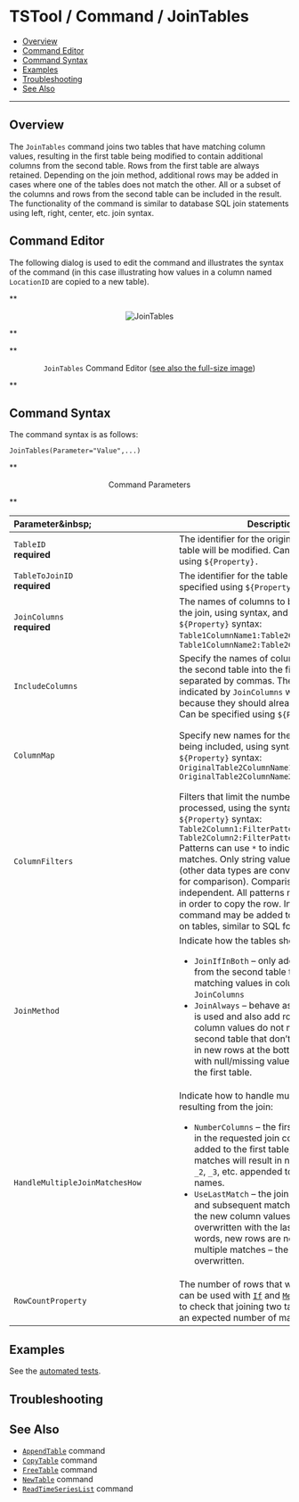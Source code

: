 # TSTool / Command / JoinTables #

* [Overview](#overview)
* [Command Editor](#command-editor)
* [Command Syntax](#command-syntax)
* [Examples](#examples)
* [Troubleshooting](#troubleshooting)
* [See Also](#see-also)

-------------------------

## Overview ##

The `JoinTables` command joins two tables that have matching column values,
resulting in the first table being modified to contain additional columns from the second table.
Rows from the first table are always retained.  Depending on the join method,
additional rows may be added in cases where one of the tables does not match the other.
All or a subset of the columns and rows from the second table can be included in the result.
The functionality of the command is similar to database SQL join statements using left, right, center, etc. join syntax.  

## Command Editor ##

The following dialog is used to edit the command and illustrates the syntax of the command
(in this case illustrating how values in a column named `LocationID` are copied to a new table).  

**<p style="text-align: center;">
![JoinTables](JoinTables.png)
</p>**

**<p style="text-align: center;">
`JoinTables` Command Editor (<a href="../JoinTables.png">see also the full-size image</a>)
</p>**

## Command Syntax ##

The command syntax is as follows:

```text
JoinTables(Parameter="Value",...)
```
**<p style="text-align: center;">
Command Parameters
</p>**

| **Parameter**&inbsp;&nbsp;&nbsp;&nbsp;&nbsp;&nbsp;&nbsp;&nbsp;&nbsp;&nbsp;&nbsp;&nbsp;&nbsp;&nbsp;&nbsp;&nbsp;&nbsp;&nbsp;&nbsp;&nbsp;&nbsp;&nbsp;&nbsp;&nbsp;&nbsp;&nbsp;&nbsp;&nbsp;&nbsp;&nbsp;&nbsp;&nbsp;&nbsp;&nbsp; | **Description** | **Default**&nbsp;&nbsp;&nbsp;&nbsp;&nbsp;&nbsp;&nbsp;&nbsp;&nbsp;&nbsp;&nbsp;&nbsp;&nbsp;&nbsp;&nbsp;&nbsp; |
| --------------|-----------------|----------------- |
|`TableID`<br>**required**|The identifier for the original table.  This table will be modified.  Can be specified using `${Property}.`|None – must be specified.|
|`TableToJoinID`<br>**required**|The identifier for the table to join.  Can be specified using `${Property}`.|None – must be specified.|
|`JoinColumns`<br>**required**|The names of columns to be compared in the join, using syntax, and can use `${Property}` syntax:<br>`Table1ColumnName1:Table2ColumnName1`,<br>`Table1ColumnName2:Table2ColumnName2`|Required – must specify at least one column to compare|
|`IncludeColumns`|Specify the names of columns to copy from the second table into the first table, separated by commas.  The columns indicated by `JoinColumns` will not be added because they should already be in the table.  Can be specified using `${Property}`.|Copy all of the columns from the `TableToJoinID` table.|
|`ColumnMap`|Specify new names for the output columns being included, using syntax, and can use `${Property}` syntax:<br>`OriginalTable2ColumnName1:NewColumnName1, OriginalTable2ColumnName2:NewColumnName2`|Column names in the result will be the same as in the original `TableToJoinID` table.|
|`ColumnFilters`|Filters that limit the number of rows being processed, using the syntax, and can use `${Property}` syntax:<br>`Table2Column1:FilterPattern1, Table2Column2:FilterPattern2`<br>Patterns can use `*` to indicate wildcards for matches.  Only string values can be checked (other data types are converted to strings for comparison).  Comparisons are case-independent.  All patterns must be matched in order to copy the row.  In the future a command may be added to perform queries on tables, similar to SQL for databases.|No filtering.|
|`JoinMethod`|Indicate how the tables should be joined:<br><ul><li>`JoinIfInBoth` – only add column values from the second table that have matching values in columns specified by `JoinColumns`</li><li>`JoinAlways` – behave as if `JoinIfInBoth` is used and also add rows even if join column values do not match.  Rows in the second table that don’t match will result in new rows at the bottom of the table, with null/missing values for columns in the first table.</li></ul>|`JoinIfInBoth`|
|`HandleMultipleJoinMatchesHow`|Indicate how to handle multiple matches resulting from the join:<ul><li>`NumberColumns` – the first match will result in the requested join columns being added to the first table; subsequent matches will result in new columns with `_2`, `_3`, etc. appended to the column names.</li><li>`UseLastMatch` – the join will occur once and subsequent matches will result in the new column values being overwritten with the last match.  In other words, new rows are not added for multiple matches – the same row is overwritten.</li></ul>|`UseLastMatch`|
|`RowCountProperty`|The number of rows that were joined.  This can be used with [`If`](../If/If.md) and [`Message`](../Message/Message.md) commands to check that joining two tables resulted in an expected number of matches. |

## Examples ##

See the [automated tests](https://github.com/OpenCDSS/cdss-app-tstool-test/tree/master/test/commands/JoinTables).

## Troubleshooting ##

## See Also ##

* [`AppendTable`](../AppendTable/AppendTable.md) command
* [`CopyTable`](../CopyTable/CopyTable.md) command
* [`FreeTable`](../FreeTable/FreeTable.md) command
* [`NewTable`](../NewTable/NewTable.md) command
* [`ReadTimeSeriesList`](../ReadTimeSeriesList/ReadTimeSeriesList.md) command
